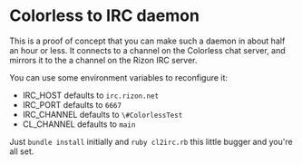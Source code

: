 Colorless to IRC daemon
=======================

This is a proof of concept that you can make such a daemon in about half an hour or less. It
connects to a channel on the Colorless chat server, and mirrors it to the a channel on
the Rizon IRC server.

You can use some environment variables to reconfigure it:

* IRC_HOST defaults to `irc.rizon.net`
* IRC_PORT defaults to `6667`
* IRC_CHANNEL defaults to `\#ColorlessTest`
* CL_CHANNEL defaults to `main`

Just `bundle install` initially and `ruby cl2irc.rb` this little bugger and you're all set.
